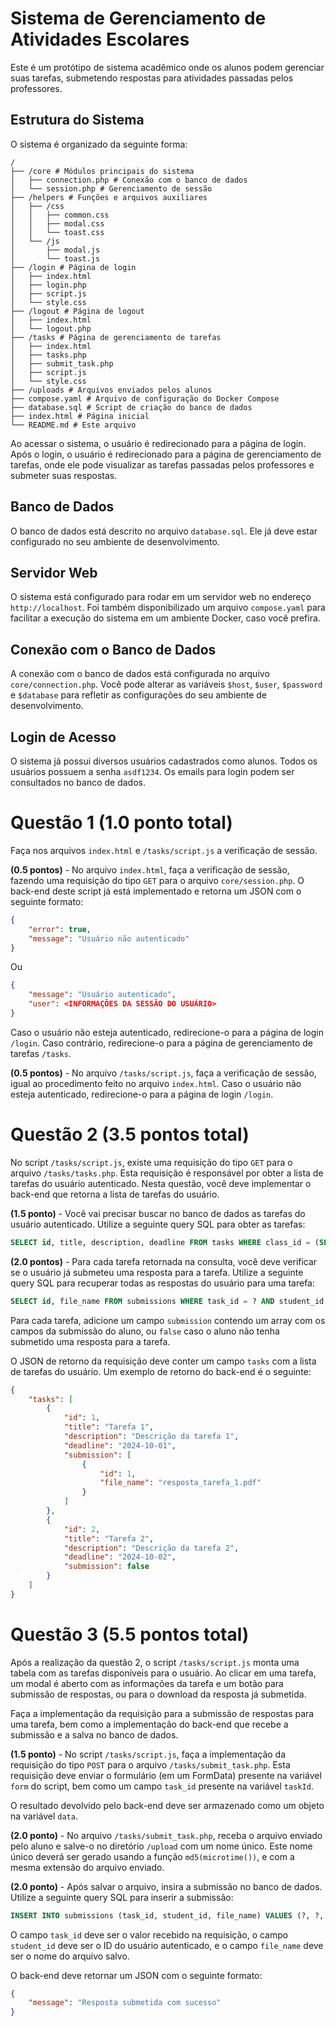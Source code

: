 # Sistema de Gerenciamento de Atividades Escolares

Este é um protótipo de sistema acadêmico onde os alunos podem gerenciar suas tarefas, submetendo respostas para atividades passadas pelos professores.

## Estrutura do Sistema

O sistema é organizado da seguinte forma:

```
/
├── /core # Módulos principais do sistema
│   ├── connection.php # Conexão com o banco de dados
│   └── session.php # Gerenciamento de sessão
├── /helpers # Funções e arquivos auxiliares
│   ├── /css 
│   │   ├── common.css
│   │   ├── modal.css
│   │   └── toast.css
│   └── /js
│       ├── modal.js
│       └── toast.js
├── /login # Página de login
│   ├── index.html
│   ├── login.php 
│   ├── script.js
│   └── style.css
├── /logout # Página de logout
│   ├── index.html
│   └── logout.php
├── /tasks # Página de gerenciamento de tarefas
│   ├── index.html
│   ├── tasks.php
│   ├── submit_task.php
│   ├── script.js
│   └── style.css
├── /uploads # Arquivos enviados pelos alunos
├── compose.yaml # Arquivo de configuração do Docker Compose
├── database.sql # Script de criação do banco de dados
├── index.html # Página inicial
└── README.md # Este arquivo
```

Ao acessar o sistema, o usuário é redirecionado para a página de login. Após o login, o usuário é redirecionado para a página de gerenciamento de tarefas, onde ele pode visualizar as tarefas passadas pelos professores e submeter suas respostas.

## Banco de Dados

O banco de dados está descrito no arquivo `database.sql`. Ele já deve estar configurado no seu ambiente de desenvolvimento.

## Servidor Web

O sistema está configurado para rodar em um servidor web no endereço `http://localhost`. Foi também disponibilizado um arquivo `compose.yaml` para facilitar a execução do sistema em um ambiente Docker, caso você prefira.

## Conexão com o Banco de Dados

A conexão com o banco de dados está configurada no arquivo `core/connection.php`. Você pode alterar as variáveis `$host`, `$user`, `$password` e `$database` para refletir as configurações do seu ambiente de desenvolvimento.

## Login de Acesso

O sistema já possui diversos usuários cadastrados como alunos. Todos os usuários possuem a senha `asdf1234`. Os emails para login podem ser consultados no banco de dados.

# Questão 1 (1.0 ponto total)

Faça nos arquivos `index.html` e `/tasks/script.js` a verificação de sessão.

**(0.5 pontos)** - No arquivo `index.html`, faça a verificação de sessão, fazendo uma requisição do tipo `GET` para o arquivo `core/session.php`. O back-end deste script já está implementado e retorna um JSON com o seguinte formato:

```json
{
    "error": true,
    "message": "Usuário não autenticado"
}
```

Ou

```json
{
    "message": "Usuário autenticado",
    "user": <INFORMAÇÕES DA SESSÃO DO USUÁRIO>
}
```

Caso o usuário não esteja autenticado, redirecione-o para a página de login `/login`. Caso contrário, redirecione-o para a página de gerenciamento de tarefas `/tasks`.

**(0.5 pontos)** - No arquivo `/tasks/script.js`, faça a verificação de sessão, igual ao procedimento feito no arquivo `index.html`. Caso o usuário não esteja autenticado, redirecione-o para a página de login `/login`.

# Questão 2 (3.5 pontos total)

No script `/tasks/script.js`, existe uma requisição do tipo `GET` para o arquivo `/tasks/tasks.php`. Esta requisição é responsável por obter a lista de tarefas do usuário autenticado. Nesta questão, você deve implementar o back-end que retorna a lista de tarefas do usuário.

**(1.5 ponto)** - Você vai precisar buscar no banco de dados as tarefas do usuário autenticado. Utilize a seguinte query SQL para obter as tarefas:

```sql
SELECT id, title, description, deadline FROM tasks WHERE class_id = (SELECT class_id FROM users WHERE id = ?)
```

**(2.0 pontos)** - Para cada tarefa retornada na consulta, você deve verificar se o usuário já submeteu uma resposta para a tarefa. Utilize a seguinte query SQL para recuperar todas as respostas do usuário para uma tarefa:

```sql
SELECT id, file_name FROM submissions WHERE task_id = ? AND student_id = ?
```

Para cada tarefa, adicione um campo `submission` contendo um array com os campos da submissão do aluno, ou `false` caso o aluno não tenha submetido uma resposta para a tarefa.

O JSON de retorno da requisição deve conter um campo `tasks` com a lista de tarefas do usuário. Um exemplo de retorno do back-end é o seguinte:

```json
{
    "tasks": [
        {
            "id": 1,
            "title": "Tarefa 1",
            "description": "Descrição da tarefa 1",
            "deadline": "2024-10-01",
            "submission": [
                {
                    "id": 1,
                    "file_name": "resposta_tarefa_1.pdf"
                }
            ]
        },
        {
            "id": 2,
            "title": "Tarefa 2",
            "description": "Descrição da tarefa 2",
            "deadline": "2024-10-02",
            "submission": false
        }
    ]
}
```

# Questão 3 (5.5 pontos total)

Após a realização da questão 2, o script `/tasks/script.js` monta uma tabela com as tarefas disponíveis para o usuário. Ao clicar em uma tarefa, um modal é aberto com as informações da tarefa e um botão para submissão de respostas, ou para o download da resposta já submetida.

Faça a implementação da requisição para a submissão de respostas para uma tarefa, bem como a implementação do back-end que recebe a submissão e a salva no banco de dados.

**(1.5 ponto)** - No script `/tasks/script.js`, faça a implementação da requisição do tipo `POST` para o arquivo `/tasks/submit_task.php`. Esta requisição deve enviar o formulário (em um FormData) presente na variável `form` do script, bem como um campo `task_id` presente na variável `taskId`.

O resultado devolvido pelo back-end deve ser armazenado como um objeto na variável `data`.

**(2.0 ponto)** - No arquivo `/tasks/submit_task.php`, receba o arquivo enviado pelo aluno e salve-o no diretório `/upload` com um nome único. Este nome único deverá ser gerado usando a função `md5(microtime())`, e com a mesma extensão do arquivo enviado.

**(2.0 ponto)** - Após salvar o arquivo, insira a submissão no banco de dados. Utilize a seguinte query SQL para inserir a submissão:

```sql
INSERT INTO submissions (task_id, student_id, file_name) VALUES (?, ?, ?)
```

O campo `task_id` deve ser o valor recebido na requisição, o campo `student_id` deve ser o ID do usuário autenticado, e o campo `file_name` deve ser o nome do arquivo salvo.

O back-end deve retornar um JSON com o seguinte formato:

```json
{
    "message": "Resposta submetida com sucesso"
}
```
